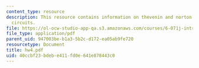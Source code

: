 ```yaml
---
content_type: resource
description: This resource contains information on thevenin and norton equivalent
  circuits.
file: https://ol-ocw-studio-app-qa.s3.amazonaws.com/courses/6-071j-introduction-to-electronics-signals-and-measurement-spring-2006/40ccbf23bdebe411fd0e641e878443c0_hw4.pdf
file_type: application/pdf
parent_uid: 947003be-b1a3-5b2c-d172-ea05ab9fe720
resourcetype: Document
title: hw4.pdf
uid: 40ccbf23-bdeb-e411-fd0e-641e878443c0
---
```

